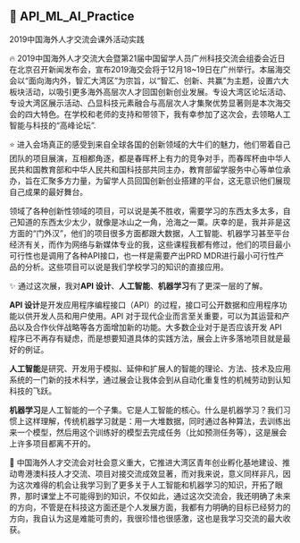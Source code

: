  ## :star2: API_ML_AI_Practice

   2019中国海外人才交流会课外活动实践

  :fire: 2019中国海外人才交流大会暨第21届中国留学人员广州科技交流会组委会近日在北京召开新闻发布会，宣布2019海交会将于12月18~19日在广州举行。本届海交会以“面向海内外，智汇大湾区”为宗旨，以“智汇、创新、共赢”为主题，设置六大板块活动，以吸引更多海外高层次人才回国创新创业发展。专设大湾区论坛活动、专设大湾区展示活动、凸显科技元素融合与高层次人才集聚优势显著则是本次海交会的四大特色。在学校和老师的支持和带领下，我有幸参加了这次会，去领略人工智能与科技的“高峰论坛”.
   
  

:star: 进入会场真正的感受到来自全球各国的创新领域的大牛们的魅力，他们带着自己团队的项目展演，互相都角逐，都是春晖杯上有力的竞争对手，而春晖杯由中华人民共和国教育部和中华人民共和国科技部共同主办，教育部留学服务中心等单位承办，旨在汇聚多方力量，为留学人员回国创新创业搭建的平台，这无意识他们展现自己成果的最好舞台。

领域了各种创新性领域的项目，可以说是美不胜收，需要学习的东西太多太多，自己知道的东西太少太少，就像是冰山之一角，沧海之一粟。庆幸的是，我并非是这方面的“门外汉”，他们的项目很多方面都跟大数据，人工智能、机器学习甚至平台经济有关，而作为网络与新媒体专业的我，这些课程我都有修过，他们的项目最小可行性也是调用了各种API接口，也一样是需要产出PRD MDR进行最小可行性产品的分析。这些项目可以说是我们学校学习的知识的直接应用。

:sparkles: 通过这次展，我对**API 设计**、**人工智能**、**机器学习**有了更深一层的了解。

**API 设计**是开发应用程序编程接口（API）的过程，接口可公开数据和应用程序功能以供开发人员和用户使用。API 对于现代企业而言至关重要，可以为其运营和产品以及合作伙伴战略等各方面增加新的功能。大多数企业对于是否应该开发 API 程序已不再存有疑虑，而是想要知道具体的实践方法，展会上许多落地项目就是最好的例证。

**人工智能**是研究、开发用于模拟、延伸和扩展人的智能的理论、方法、技术及应用系统的一门新的技术科学，通过展会让我体会到从自动化重复性的机械劳动到认知科技的飞跃。

**机器学习**是人工智能的一个子集。它是人工智能的核心。什么是机器学习？我们习惯上这样理解，传统机器学习就是：用一大堆数据，同时通过各种算法，去训练出来一个模型，然后用这个训练好的模型去完成任务（比如预测任务等），这是展会上许多项目都离不开的。



:blue_book: 中国海外人才交流会对社会意义重大，它推进大湾区青年创业孵化基地建设、推动粤港澳科技人才交流、项目对接交流成效显著，而对我来说，意义同样非凡，因为这次难得的机会让我学习到了更多关于人工智能和机器学习的知识，开拓了眼界，那时课堂上不可能得到的知识，不仅如此，通过这次交流会，我还明确了未来的方向，不管是在科技这方面还是个人发展方面，我都有力明确的目标已经努力的方向，我自认为这是难能可贵的，我很珍惜也很感激，这也是我学习交流的最大收获。
